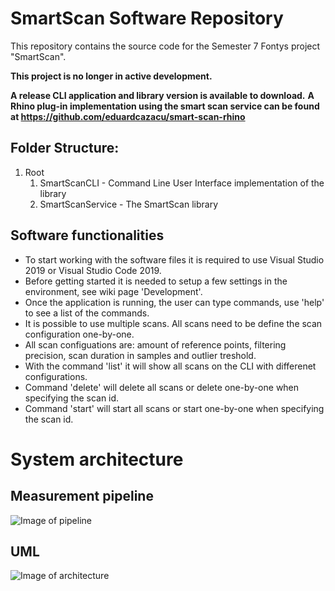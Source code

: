 # SmartScan Software Repository
This repository contains the source code for the Semester 7 Fontys project "SmartScan".

**This project is no longer in active development.**

**A release CLI application and library version is available to download.**
**A Rhino plug-in implementation using the smart scan service can be found at https://github.com/eduardcazacu/smart-scan-rhino**

## Folder Structure:
1. Root
    1. SmartScanCLI - Command Line User Interface implementation of the library
    2. SmartScanService - The SmartScan library 

## Software functionalities
* To start working with the software files it is required to use Visual Studio 2019 or Visual Studio Code 2019.
* Before getting started it is needed to setup a few settings in the environment, see wiki page 'Development'.
* Once the application is running, the user can type commands, use 'help' to see a list of the commands.
* It is possible to use multiple scans. All scans need to be define the scan configuration one-by-one. 
* All scan configuations are: amount of reference points, filtering precision, scan duration in samples and outlier treshold.
* With the command 'list' it will show all scans on the CLI with differenet configurations.
* Command 'delete' will delete all scans or delete one-by-one when specifying the scan id.
* Command 'start' will start all scans or start one-by-one when specifying the scan id.

# System architecture

## Measurement pipeline
![Image of pipeline](readme_img/pipeline.png?raw=true)

## UML
![Image of architecture](readme_img/uml.png?raw=true)
